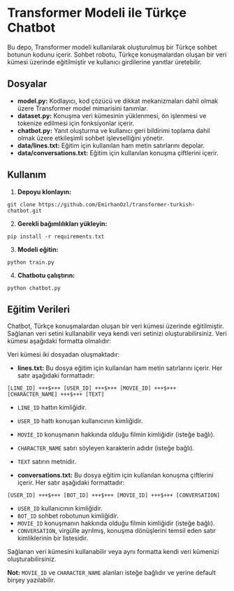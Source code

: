 # Transformer Modeli ile Türkçe Chatbot

Bu depo, Transformer modeli kullanılarak oluşturulmuş bir Türkçe sohbet botunun kodunu içerir. Sohbet robotu, Türkçe konuşmalardan oluşan bir veri kümesi üzerinde eğitilmiştir ve kullanıcı girdilerine yanıtlar üretebilir.

## Dosyalar

* **model.py:** Kodlayıcı, kod çözücü ve dikkat mekanizmaları dahil olmak üzere Transformer model mimarisini tanımlar.
* **dataset.py:** Konuşma veri kümesinin yüklenmesi, ön işlenmesi ve tokenize edilmesi için fonksiyonlar içerir.
* **chatbot.py:** Yanıt oluşturma ve kullanıcı geri bildirimi toplama dahil olmak üzere etkileşimli sohbet işlevselliğini yönetir.
* **data/lines.txt:** Eğitim için kullanılan ham metin satırlarını depolar.
* **data/conversations.txt:** Eğitim için kullanılan konuşma çiftlerini içerir.

## Kullanım

1. **Depoyu klonlayın:**
```shell
git clone https://github.com/EmirhanOzl/transformer-turkish-chatbot.git
```
2. **Gerekli bağımlılıkları yükleyin:**
```shell
pip install -r requirements.txt
```
3. **Modeli eğitin:**
```shell
python train.py
```
4. **Chatbotu çalıştırın:**
```shell
python chatbot.py
```

## Eğitim Verileri

Chatbot, Türkçe konuşmalardan oluşan bir veri kümesi üzerinde eğitilmiştir. Sağlanan veri setini kullanabilir veya kendi veri setinizi oluşturabilirsiniz. Veri kümesi aşağıdaki formatta olmalıdır:

Veri kümesi iki dosyadan oluşmaktadır:

* **lines.txt:** Bu dosya eğitim için kullanılan ham metin satırlarını içerir. Her satır aşağıdaki formattadır:
```
[LINE_ID] +++$+++ [USER_ID] +++$+++ [MOVIE_ID] +++$+++ [CHARACTER_NAME] +++$+++ [TEXT]
```

* `LINE_ID` hattın kimliğidir.
* `USER_ID` hattı konuşan kullanıcının kimliğidir.
* `MOVIE_ID` konuşmanın hakkında olduğu filmin kimliğidir (isteğe bağlı).
* `CHARACTER_NAME` satırı söyleyen karakterin adıdır (isteğe bağlı).
* `TEXT` satırın metnidir.

* **conversations.txt:** Bu dosya eğitim için kullanılan konuşma çiftlerini içerir. Her satır aşağıdaki formattadır:
```
[USER_ID] +++$+++ [BOT_ID] +++$+++ [MOVIE_ID] +++$+++ [CONVERSATION]
```

* `USER_ID` kullanıcının kimliğidir.
* `BOT_ID` sohbet robotunun kimliğidir.
* `MOVIE_ID` konuşmanın hakkında olduğu filmin kimliğidir (isteğe bağlı).
* `CONVERSATION`, virgülle ayrılmış, konuşma dönüşlerini temsil eden satır kimliklerinin bir listesidir.

Sağlanan veri kümesini kullanabilir veya aynı formatta kendi veri kümenizi oluşturabilirsiniz.

**Not:** `MOVIE_ID` ve `CHARACTER_NAME` alanları isteğe bağlıdır ve yerine default birşey yazılabilir.
